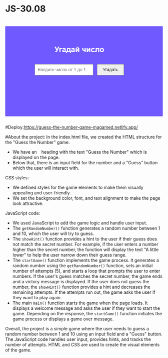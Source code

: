 # JS-30.08
# ![Screen](https://github.com/AndyMagwayer/JS-30.08/blob/main/Screenshot%202023-08-30%20180909.png)

#Deploy:https://guess-the-number-game-magamed.netlify.app/


#About the project:
 In the index.html file, we created the HTML structure for the "Guess the Number" game.
- We have an `
` heading with the text "Guess the Number" which is displayed on the page.
- Below that, there is an input field for the number and a "Guess" button which the user will interact with.

CSS styles:
- We defined styles for the game elements to make them visually appealing and user-friendly.
- We set the background color, font, and text alignment to make the page look attractive.

JavaScript code:
- We used JavaScript to add the game logic and handle user input.
- The `getRandomNumber()` function generates a random number between 1 and 10, which the user will try to guess.
- The `showHint()` function provides a hint to the user if their guess does not match the secret number. For example, if the user enters a number higher than the secret number, the function will display the text "A little lower" to help the user narrow down their guess range.
- The `startGame()` function implements the game process. It generates a random number using the `getRandomNumber()` function, sets an initial number of attempts (5), and starts a loop that prompts the user to enter numbers. If the user's guess matches the secret number, the game ends and a victory message is displayed. If the user does not guess the number, the `showHint()` function provides a hint and decreases the remaining attempts. If the attempts run out, the game asks the user if they want to play again.
- The main `main()` function starts the game when the page loads. It displays a welcome message and asks the user if they want to start the game. Depending on the response, the `startGame()` function initiates the game process or displays a game over message.

Overall, the project is a simple game where the user needs to guess a random number between 1 and 10 using an input field and a "Guess" button. The JavaScript code handles user input, provides hints, and tracks the number of attempts. HTML and CSS are used to create the visual elements of the game.
